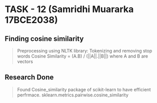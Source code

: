 # TASK - 12 (Samridhi Muararka 17BCE2038)


## Finding cosine similarity
> Preprocessing using NLTK library: Tokenizing and removing stop words
> Cosine Similarity = (A.B) / (||A||.||B||) where A and B are vectors

## Research Done
> Found Cosine_similarity package of scikit-learn to have efficient perfrmace.
> sklearn.metrics.pairwise.cosine_similarity

